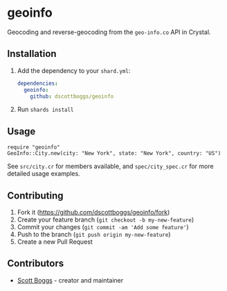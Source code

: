 # geoinfo
Geocoding and reverse-geocoding from the `geo-info.co` API in Crystal.

## Installation

1. Add the dependency to your `shard.yml`:

   ```yaml
   dependencies:
     geoinfo:
       github: dscottboggs/geoinfo
   ```

2. Run `shards install`

## Usage

```crystal
require "geoinfo"
GeoInfo::City.new(city: "New York", state: "New York", country: "US")
```

See `src/city.cr` for members available, and `spec/city_spec.cr` for more
detailed usage examples.

## Contributing

1. Fork it (<https://github.com/dscottboggs/geoinfo/fork>)
2. Create your feature branch (`git checkout -b my-new-feature`)
3. Commit your changes (`git commit -am 'Add some feature'`)
4. Push to the branch (`git push origin my-new-feature`)
5. Create a new Pull Request

## Contributors

- [Scott Boggs](https://github.com/dscottboggs) - creator and maintainer
